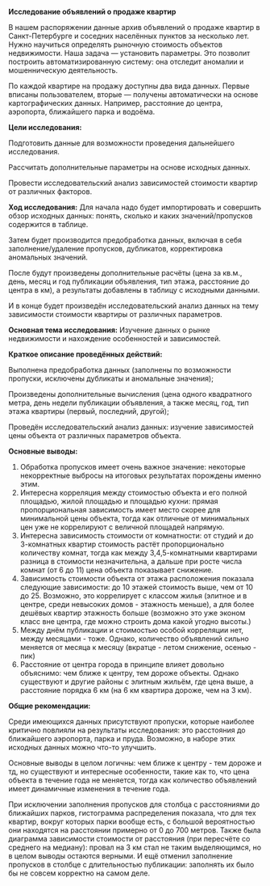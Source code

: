 **Исследование объявлений о продаже квартир** 

В нашем распоряжении данные архив объявлений о продаже квартир в Санкт-Петербурге и соседних населённых пунктов за несколько лет. Нужно научиться определять рыночную стоимость объектов недвижимости. Наша задача — установить параметры. Это позволит построить автоматизированную систему: она отследит аномалии и мошенническую деятельность.

По каждой квартире на продажу доступны два вида данных. Первые вписаны пользователем, вторые — получены автоматически на основе картографических данных. Например, расстояние до центра, аэропорта, ближайшего парка и водоёма.

**Цели исследования:**

Подготовить данные для возможности проведения дальнейшего исследования.

Рассчитать дополнительные параметры на основе исходных данных.

Провести исследовательский анализ зависимостей стоимости квартир от различных факторов.

**Ход исследования:**
Для начала надо будет импортировать и совершить обзор исходных данных: понять, сколько и каких значений/пропусков содержится в таблице.

Затем будет производится предобработка данных, включая в себя заполнение/удаление пропусков, дубликатов, корректировка аномальных значений.

После будут произведены дополнительные расчёты (цена за кв.м., день, месяц и год публикации объявления, тип этажа, расстояние до центра в км), а результаты добавлены в таблицу с исходными данными.

И в конце будет произведён исследовательский анализ данных на тему зависимости стоимости квартиры от различных параметров.





**Основная тема исследования:** Изучение данных о рынке недвижимости и нахождение особенностей и зависимостей.

**Краткое описание проведённых действий:** 

Выполнена предобработка данных (заполнены по возможности пропуски, исключены дубликаты и аномальные значения);

Произведены дополнительные вычисления (цена одного квадратного метра, день недели публикации объявления, а также месяц, год, тип этажа квартиры (первый, последний, другой);

Проведён исследовательский анализ данных: изучение зависимостей цены объекта от различных параметров объекта.

**Основные выводы:**

1. Обработка пропусков имеет очень важное значение: некоторые некорректные выбросы на итоговых результатах порождены именно этим.
2. Интересна корреляция между стоимостью объекта и его полной площадью, жилой площадью и площадью кухни: прямая пропорциональная зависимость имеет место скорее для минимальной цены объекта, тогда как отличные от минимальных цен уже не коррелируют с величной площадей напрямую.
3. Интересна зависимость стоимости от комнатности: от студий и до 3-комнатных квартир стоимость растёт пропорционально количеству комнат, тогда как между 3,4,5-комнатными квартирами разница в стоимости незначительна, а дальше при росте числа комнат (от 6 до 11) цена объекта показывает снижение.
4. Зависимость стоимости объекта от этажа расположения показала следующие зависимости: до 10 этажей стоимость выше, чем от 10 до 25. Возможно, это коррелирует с классом жилья (элитное и в центре, среди невысоких домов - этажность меньше), а для более дешёвых квартир этажность больше (возможно это уже эконом класс вне центра, где можно строить дома какой угодно высоты.)
5. Между днём публикации и стоимостью особой корреляции нет, между месяцами - тоже. Однако, количество объявлений сильно меняется от месяца к месяцу (вкратце - летом снижение, осенью - пик)
6. Расстояние от центра города в принципе влияет довольно объяснимо: чем ближе к центру, тем дороже объекты. Однако существуют и другие районы с элитным жильём, где цена выше, а расстояние порядка 6 км (на 6 км квартира дороже, чем на 3 км).

**Общие рекомендации:** 

Среди имеющихся данных присутствуют пропуски, которые наиболее критично повлияли на результаты исследования: это расстояния до ближайшего аэропорта, парка и пруда. Возможно, в наборе этих исходных данных можно что-то улучшить. 

Основные выводы в целом логичны: чем ближе к центру - тем дороже и тд, но существуют и интересные особенности, такие как то, что цена объекта в течение года не меняется, тогда как количество объявлений имеет динамичные изменения в течение года.
    
При исключении заполнения пропусков для столбца с расстояниями до ближайших парков, гистограмма распределения показала, что для тех квартир, вокруг которых парки вообще есть, с большой вероятностью они находятся на расстоянии примерно от 0 до 700 метров. 
Также была диаграмма зависимости стоимости от расстояния (при пересчёте со среднего на медиану): провал на 3 км стал не таким выделяющимся, но в целом выводы остаются верными.
И ещё отменил заполнение пропусков в столбце с длительностью публикации: заполнять их было бы не совсем корректно на самом деле.

